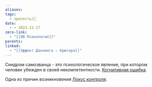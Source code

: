 ```yaml
---
aliases: 
tags:
  - зрелость/🌱
date:
  - - 2023-12-17
zero-link:
  - "[[00 Психология]]"
parents: 
linked:
  - "[[Эффект Даннинга — Крюгера]]"
---
```

Синдром самозванца - это психологическое явление, при котором человек убежден в своей некомпетентности. [Когнитивная ошибка](Когнитивная%20ошибка.md).

Одна из причин возникновения [Локус контроля](Локус%20контроля.md).